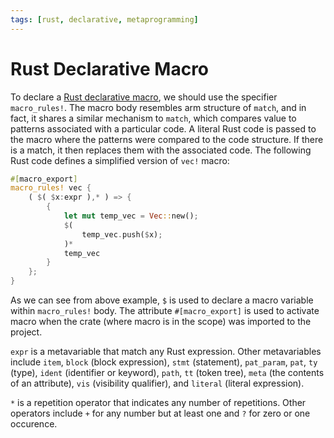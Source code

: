 ```yaml
---
tags: [rust, declarative, metaprogramming]
---
```


# Rust Declarative Macro

To declare a [Rust declarative macro](202411082058.md), we should use the
specifier `macro_rules!`. The macro body resembles arm structure of `match`, and
in fact, it shares a similar mechanism to `match`, which compares value to
patterns associated with a particular code. A literal Rust code is passed to the
macro where the patterns were compared to the code structure. If there is a
match, it then replaces them with the associated code. The following Rust code
defines a simplified version of `vec!` macro:

```rs
#[macro_export]
macro_rules! vec {
    ( $( $x:expr ),* ) => {
        {
            let mut temp_vec = Vec::new();
            $(
                temp_vec.push($x);
            )*
            temp_vec
        }
    };
}
```

As we can see from above example, `$` is used to declare a macro variable within
`macro_rules!` body. The attribute `#[macro_export]` is used to activate macro
when the crate (where macro is in the scope) was imported to the project.

`expr` is a metavariable that match any Rust expression. Other metavariables
include `item`, `block` (block expression), `stmt` (statement), `pat_param`,
`pat`, `ty` (type), `ident` (identifier or keyword), `path`, `tt` (token tree),
`meta` (the contents of an attribute), `vis` (visibility qualifier), and
`literal` (literal expression).

`*` is a repetition operator that indicates any number of repetitions. Other
operators include `+` for any number but at least one and `?` for zero or one
occurence.
